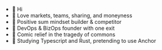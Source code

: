 - 👋 Hi
- 👀 Love markets, teams, sharing, and moneyness
- 🎯 Positive sum mindset builder & competitor
- 📜 DevOps & BizOps founder with one exit
- 💞️ Comic relief in the tragedy of commons
- 🌱 Studying Typescript and Rust, pretending to use Anchor

<!---
autocatalytic/autocatalytic is a ✨ special ✨ repository because its `README.md` (this file) appears on your GitHub profile.
You can click the Preview link to take a look at your changes.
--->

